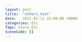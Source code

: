 ```yaml
---
layout: post
title:  "others_test"
date:   2021-02-11 23:00:00 +0000
categories: Etc
Tags: Story Etc
SceneCode: []
---
```

